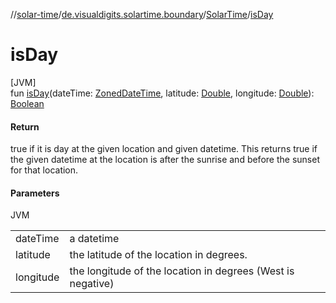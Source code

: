 //[solar-time](../../../index.md)/[de.visualdigits.solartime.boundary](../index.md)/[SolarTime](index.md)/[isDay](is-day.md)

# isDay

[JVM]\
fun [isDay](is-day.md)(dateTime: [ZonedDateTime](https://docs.oracle.com/javase/8/docs/api/java/time/ZonedDateTime.html), latitude: [Double](https://kotlinlang.org/api/latest/jvm/stdlib/kotlin/-double/index.html), longitude: [Double](https://kotlinlang.org/api/latest/jvm/stdlib/kotlin/-double/index.html)): [Boolean](https://kotlinlang.org/api/latest/jvm/stdlib/kotlin/-boolean/index.html)

#### Return

true if it is day at the given location and given datetime. This returns true if the given datetime at the location is after the sunrise and before the sunset for that location.

#### Parameters

JVM

| | |
|---|---|
| dateTime | a datetime |
| latitude | the latitude of the location in degrees. |
| longitude | the longitude of the location in degrees (West is negative) |
